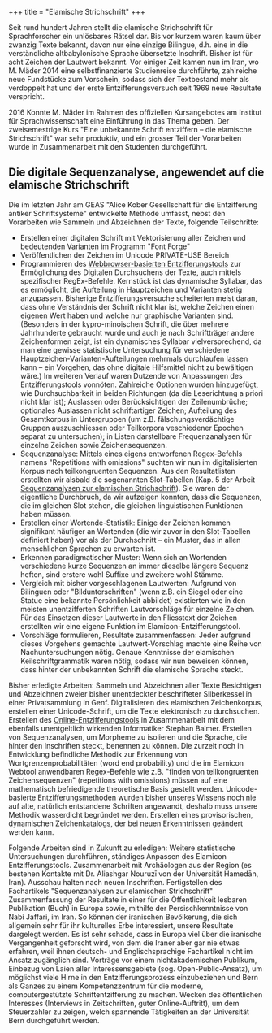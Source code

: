 +++
title = "Elamische Strichschrift"
+++


Seit rund hundert Jahren stellt die elamische Strichschrift für Sprachforscher ein unlösbares Rätsel dar. Bis vor kurzem waren kaum über zwanzig Texte bekannt, davon nur eine einzige Bilingue, d.h. eine in die verständliche altbabylonische Sprache übersetzte Inschrift. Bisher ist für acht Zeichen der Lautwert bekannt. Vor einiger Zeit kamen nun im Iran, wo M. Mäder 2014 eine selbstfinanzierte Studienreise durchführte, zahlreiche neue Fundstücke zum Vorschein, sodass sich der Textbestand mehr als verdoppelt hat und der erste Entzifferungsversuch seit 1969 neue Resultate verspricht.

2016 Konnte M. Mäder im Rahmen des offiziellen Kursangebotes am Institut für Sprachwissenschaft eine Einführung in das Thema geben. Der zweisemestrige Kurs "Eine unbekannte Schrift entziffern – die elamische Strichschrift" war sehr produktiv, und ein grosser Teil der Vorarbeiten wurde in Zusammenarbeit mit den Studenten durchgeführt.

## Die digitale Sequenzanalyse, angewendet auf die elamische Strichschrift
Die im letzten Jahr am GEAS "Alice Kober Gesellschaft für die Entzifferung antiker Schriftsysteme" entwickelte Methode umfasst, nebst den Vorarbeiten wie Sammeln und Abzeichnen der Texte, folgende Teilschritte:
-  Erstellen einer  digitalen Schrift mit Vektorisierung aller Zeichen und bedeutenden Varianten im Programm "Font Forge"
-   Veröffentlichen der Zeichen im Unicode PRIVATE-USE Bereich
-  Programmieren des [Webbrowser-basierten Entzifferungstools](http://center-for-decipherment.ch/tool) zur Ermöglichung des Digitalen Durchsuchens der Texte, auch mittels spezifischer RegEx-Befehle. Kernstück ist das dynamische Syllabar, das es ermöglicht, die Aufteilung in Hauptzeichen und Varianten stetig anzupassen. Bisherige Entzifferungsversuche scheiterten meist daran, dass ohne Verständnis der Schrift nicht klar ist, welche Zeichen einen eigenen Wert haben und welche nur graphische Varianten sind. (Besonders in der kypro-minoischen Schrift, die über mehrere Jahrhunderte  gebraucht wurde und auch je nach Schriftträger andere Zeichenformen zeigt, ist ein dynamisches Syllabar vielversprechend, da man eine gewisse statistische Untersuchung für verschiedene Hauptzeichen-Varianten-Aufteilungen mehrmals durchlaufen lassen kann – ein Vorgehen, das ohne digitale Hilfsmittel nicht zu bewältigen wäre.)
Im weiteren Verlauf waren Dutzende von Anpassungen des Entzifferungstools vonnöten. Zahlreiche Optionen wurden hinzugefügt, wie Durchsuchbarkeit in beiden Richtungen (da die Leserichtung a priori nicht klar ist); Auslassen oder Berücksichtigen der Zeilenumbrüche; optionales Auslassen nicht schriftartiger Zeichen; Aufteilung des Gesamtkorpus in Untergruppen (um z.B. fälschungsverdächtige Gruppen auszuschliessen oder Teilkorpora veschiedener Epochen separat zu untersuchen); in Listen darstellbare Frequenzanalysen für einzelne Zeichen sowie Zeichensequenzen.
-  Sequenzanalyse: Mittels eines eigens entworfenen Regex-Befehls namens "Repetitions with omissions" suchten wir nun im digitalisierten Korpus nach teilkongruenten Sequenzen. Aus den Resultatlisten erstellten wir alsbald die sogenannten Slot-Tabellen (Kap. 5 der Arbeit [Sequenzanalysen zur elamischen Strichschrift](/pubs/Maeder%20et%20al%202018__Sequenzanalysen%20zur%20elamischen%20Strichschrift___Sequence%20Analysis%20in%20Linear%20Elamite.pdf)). Sie waren der eigentliche Durchbruch, da wir aufzeigen konnten, dass die Sequenzen, die im gleichen Slot stehen, die gleichen linguistischen Funktionen haben müssen.
-  Erstellen einer Wortende-Statistik: Einige der Zeichen kommen signifikant häufiger an Wortenden (die wir zuvor in den Slot-Tabellen definiert haben) vor als der Durchschnitt – ein Muster, das in allen menschlichen Sprachen zu erwarten ist.
-  Erkennen paradigmatischer Muster: Wenn sich an Wortenden verschiedene kurze Sequenzen an immer dieselbe längere Sequenz heften, sind erstere wohl Suffixe und zweitere wohl Stämme.
-  Vergleich mit bisher vorgeschlagenen Lautwerten: Aufgrund von Bilinguen oder "Bildunterschriften" (wenn z.B. ein Siegel oder eine Statue eine bekannte Persönlichkeit abbildet) existierten wie in den meisten unentzifferten Schriften Lautvorschläge für einzelne Zeichen. Für das Einsetzen dieser Lautwerte in den Fliesstext der Zeichen erstellten wir eine eigene Funktion im Elamicon-Entzifferungstool.
-  Vorschläge formulieren, Resultate zusammenfassen: Jeder aufgrund dieses Vorgehens gemachte Lautwert-Vorschlag machte eine Reihe von Nachuntersuchungen nötig. Genaue Kenntnisse der elamischen Keilschriftgrammatik waren nötig, sodass wir nun beweisen können, dass hinter der unbekannten Schrift die elamische Sprache steckt.

Bisher erledigte Arbeiten:
Sammeln und Abzeichnen aller Texte
Besichtigen und Abzeichnen zweier bisher unentdeckter beschrifteter Silberkessel in einer Privatsammlung in Genf.
Digitalisieren des elamischen Zeichenkorpus, erstellen einer Unicode-Schrift, um die Texte elektronisch zu durchsuchen.
Erstellen des [Online-Entzifferungstools](http://center-for-decipherment.ch/tool) in Zusammenarbeit mit dem ebenfalls unentgeltlich wirkenden Informatiker Stephan Balmer.
Erstellen von Sequenzanalysen, um Morpheme zu isolieren und die Sprache, die hinter den Inschriften steckt, benennen zu können. Die zurzeit noch in Entwicklung befindliche Methodik zur Erkennung von Wortgrenzenprobabilitäten (word end probability) und die im Elamicon Webtool anwendbaren Regex-Befehle wie z.B. "finden von teilkongruenten Zeichensequenzen" (repetitions with omissions) müssen auf eine mathematisch befriedigende theoretische Basis gestellt werden. Unicode-basierte Entzifferungsmethoden wurden bisher unseres Wissens noch nie auf alte, natürlich entstandene Schriften angewandt, deshalb muss unsere Methodik wasserdicht begründet werden.
Erstellen eines provisorischen, dynamischen Zeichenkatalogs, der bei neuen Erkenntnissen geändert werden kann.

Folgende Arbeiten sind in Zukunft zu erledigen:
Weitere statistische Untersuchungen durchführen, ständiges Anpassen des Elamicon Entzifferungstools.
Zusammenarbeit mit Archäologen aus der Region (es bestehen Kontakte mit Dr. Aliashgar Nouruzī von der Universität Hamedān, Iran).
Ausschau halten nach neuen Inschriften.
Fertigstellen des Fachartikels "Sequenzanalysen zur elamischen Strichschrift"
Zusammenfassung der Resultate in einer für die Öffentlichkeit lesbaren Publikation (Buch) in Europa sowie, mithilfe der Persischkenntnisse von Nabi Jaffari, im Iran. So können der iranischen Bevölkerung, die sich allgemein sehr für ihr kulturelles Erbe interessiert, unsere Resultate dargelegt werden. Es ist sehr schade, dass in Europa viel über die iranische Vergangenheit geforscht wird, von dem die Iraner aber gar nie etwas erfahren, weil ihnen deutsch- und Englischsprachige Fachartikel nicht im Ansatz zugänglich sind.
Vorträge vor einem nichtakademischen Publikum, Einbezug von Laien aller Interessensgebiete (sog. Open-Public-Ansatz), um möglichst viele Hirne in den Entzifferungsprozess einzubeziehen und Bern als Ganzes zu einem Kompetenzzentrum für die moderne, computergestützte Schriftentzifferung zu machen.
Wecken des öffentlichen Interesses (Interviews in Zeitschriften, guter Online-Auftritt), um dem Steuerzahler zu zeigen, welch spannende Tätigkeiten an der Universität Bern durchgeführt werden.

